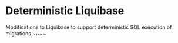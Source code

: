 # Deterministic Liquibase

Modifications to Liquibase to support deterministic SQL execution of migrations.~~~~
